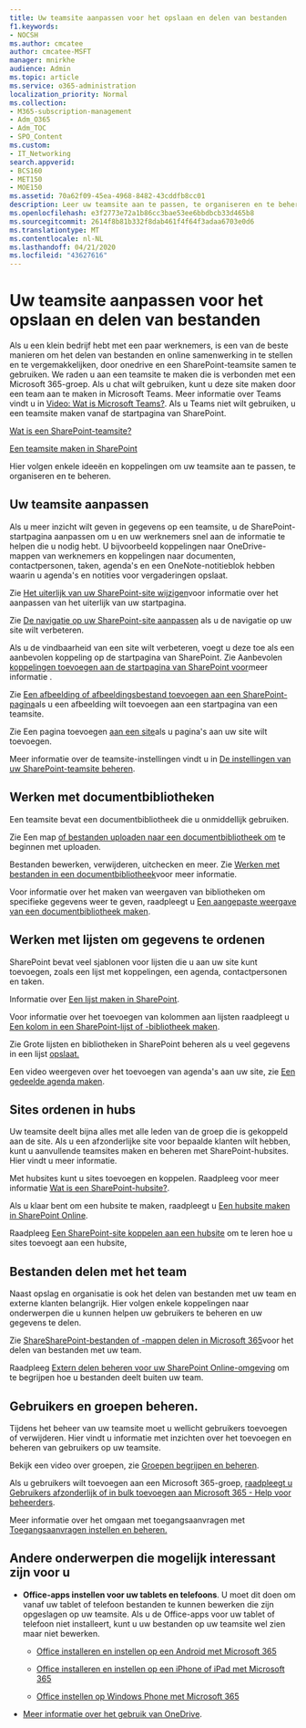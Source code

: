 ```yaml
---
title: Uw teamsite aanpassen voor het opslaan en delen van bestanden
f1.keywords:
- NOCSH
ms.author: cmcatee
author: cmcatee-MSFT
manager: mnirkhe
audience: Admin
ms.topic: article
ms.service: o365-administration
localization_priority: Normal
ms.collection:
- M365-subscription-management
- Adm_O365
- Adm_TOC
- SPO_Content
ms.custom:
- IT_Networking
search.appverid:
- BCS160
- MET150
- MOE150
ms.assetid: 70a62f09-45ea-4968-8482-43cddfb8cc01
description: Leer uw teamsite aan te passen, te organiseren en te beheren.
ms.openlocfilehash: e3f2773e72a1b86cc3bae53ee6bbdbcb33d465b8
ms.sourcegitcommit: 2614f8b81b332f8dab461f4f64f3adaa6703e0d6
ms.translationtype: MT
ms.contentlocale: nl-NL
ms.lasthandoff: 04/21/2020
ms.locfileid: "43627616"
---
```

# <a name="customize-your-team-site-for-file-storage-and-sharing"></a>Uw teamsite aanpassen voor het opslaan en delen van bestanden

Als u een klein bedrijf hebt met een paar werknemers, is een van de beste manieren om het delen van bestanden en online samenwerking in te stellen en te vergemakkelijken, door onedrive en een SharePoint-teamsite samen te gebruiken. We raden u aan een teamsite te maken die is verbonden met een Microsoft 365-groep. Als u chat wilt gebruiken, kunt u deze site maken door een team aan te maken in Microsoft Teams. Meer informatie over Teams vindt u in [Video: Wat is Microsoft Teams?](https://support.office.com/article/b98d533f-118e-4bae-bf44-3df2470c2b12.aspx). Als u Teams niet wilt gebruiken, u een teamsite maken vanaf de startpagina van SharePoint. 
  
[Wat is een SharePoint-teamsite?](https://support.office.com/article/75545757-36c3-46a7-beed-0aaa74f0401e.aspx)
  
[Een teamsite maken in SharePoint](https://support.office.com/article/ef10c1e7-15f3-42a3-98aa-b5972711777d.aspx)
  
Hier volgen enkele ideeën en koppelingen om uw teamsite aan te passen, te organiseren en te beheren. 
  
 
## <a name="customize-your-team-site"></a>Uw teamsite aanpassen

Als u meer inzicht wilt geven in gegevens op een teamsite, u de SharePoint-startpagina aanpassen om u en uw werknemers snel aan de informatie te helpen die u nodig hebt. U bijvoorbeeld koppelingen naar OneDrive-mappen van werknemers en koppelingen naar documenten, contactpersonen, taken, agenda's en een OneNote-notitieblok hebben waarin u agenda's en notities voor vergaderingen opslaat.
  
Zie [Het uiterlijk van uw SharePoint-site wijzigen](https://support.office.com/article/06bbadc3-6b04-4a60-9d14-894f6a170818.aspx)voor informatie over het aanpassen van het uiterlijk van uw startpagina.
  
Zie [De navigatie op uw SharePoint-site aanpassen](https://support.office.com/article/3cd61ae7-a9ed-4e1e-bf6d-4655f0bf25ca.aspx) als u de navigatie op uw site wilt verbeteren.
  
Als u de vindbaarheid van een site wilt verbeteren, voegt u deze toe als een aanbevolen koppeling op de startpagina van SharePoint. Zie Aanbevolen [koppelingen toevoegen aan de startpagina van SharePoint voor](/sharepoint/change-links-list-on-sharepoint-home-page)meer informatie .
  
Zie [Een afbeelding of afbeeldingsbestand toevoegen aan een SharePoint-pagina](https://support.office.com/article/4A9B0E98-C89A-4A41-8ADB-B7750DCCCA16.aspx#ID0EAACAAA=SharePoint_Online)als u een afbeelding wilt toevoegen aan een startpagina van een teamsite.
  
Zie Een pagina toevoegen [aan een site](https://support.office.com/article/b3d46deb-27a6-4b1e-87b8-df851e503dec.aspx)als u pagina's aan uw site wilt toevoegen.
  
Meer informatie over de teamsite-instellingen vindt u in [De instellingen van uw SharePoint-teamsite beheren](https://support.office.com/article/8376034D-D0C7-446E-9178-6AB51C58DF42.aspx).
  
## <a name="work-with-document-libraries"></a>Werken met documentbibliotheken

Een teamsite bevat een documentbibliotheek die u onmiddellijk gebruiken. 

Zie Een map [of bestanden uploaden naar een documentbibliotheek om](https://support.office.com/article/eb18fcba-c953-4d45-8d90-8da66edeacdb) te beginnen met uploaden.
   
Bestanden bewerken, verwijderen, uitchecken en meer. Zie [Werken met bestanden in een documentbibliotheek](https://support.office.com/article/a9d89171-1673-4892-9dd2-1ca52037dea2.aspx)voor meer informatie.
  
Voor informatie over het maken van weergaven van bibliotheken om specifieke gegevens weer te geven, raadpleegt u [Een aangepaste weergave van een documentbibliotheek maken](https://support.office.com/article/8f6b08e0-a9a0-4232-9b9b-b374a2ad3da7.aspx).
  
## <a name="work-with-lists-to-organize-data"></a>Werken met lijsten om gegevens te ordenen

SharePoint bevat veel sjablonen voor lijsten die u aan uw site kunt toevoegen, zoals een lijst met koppelingen, een agenda, contactpersonen en taken. 
  
Informatie over [Een lijst maken in SharePoint](https://support.office.com/article/0D397414-D95F-41EB-ADDD-5E6EFF41B083.aspx#ID0EAAGAAA=Online).
  
Voor informatie over het toevoegen van kolommen aan lijsten raadpleegt u [Een kolom in een SharePoint-lijst of -bibliotheek maken](https://support.office.com/article/2b0361ae-1bd3-41a3-8329-269e5f81cfa2.aspx#ID0EAADAAA=Online).
  
Zie Grote lijsten en bibliotheken in SharePoint beheren als u veel gegevens in een lijst [opslaat.](https://support.office.com/article/B8588DAE-9387-48C2-9248-C24122F07C59.aspx)
  
Een video weergeven over het toevoegen van agenda's aan uw site, zie [Een gedeelde agenda maken](https://support.office.com/article/61B96006-70E2-4535-A34F-EE4FC772F798.aspx).

## <a name="organize-sites-into-hubs"></a>Sites ordenen in hubs

Uw teamsite deelt bijna alles met alle leden van de groep die is gekoppeld aan de site. Als u een afzonderlijke site voor bepaalde klanten wilt hebben, kunt u aanvullende teamsites maken en beheren met SharePoint-hubsites. Hier vindt u meer informatie. 
  
Met hubsites kunt u sites toevoegen en koppelen. Raadpleeg voor meer informatie [Wat is een SharePoint-hubsite?](https://support.office.com/article/fe26ae84-14b7-45b6-a6d1-948b3966427f.aspx).
  
Als u klaar bent om een hubsite te maken, raadpleegt u [Een hubsite maken in SharePoint Online](/sharepoint/create-hub-site).
  
Raadpleeg [Een SharePoint-site koppelen aan een hubsite](https://support.office.com/article/ae0009fd-af04-4d3d-917d-88edb43efc05.aspx) om te leren hoe u sites toevoegt aan een hubsite,
  
## <a name="sharing-files-with-the-team"></a>Bestanden delen met het team

Naast opslag en organisatie is ook het delen van bestanden met uw team en externe klanten belangrijk. Hier volgen enkele koppelingen naar onderwerpen die u kunnen helpen uw gebruikers te beheren en uw gegevens te delen. 
  
Zie [ShareSharePoint-bestanden of -mappen delen in Microsoft 365](https://support.office.com/article/1fe37332-0f9a-4719-970e-d2578da4941c.aspx)voor het delen van bestanden met uw team.
  
Raadpleeg [Extern delen beheren voor uw SharePoint Online-omgeving](/sharepoint/external-sharing-overview) om te begrijpen hoe u bestanden deelt buiten uw team.
  
## <a name="managing-users-and-groups"></a>Gebruikers en groepen beheren.

Tijdens het beheer van uw teamsite moet u wellicht gebruikers toevoegen of verwijderen. Hier vindt u informatie met inzichten over het toevoegen en beheren van gebruikers op uw teamsite. 
  
Bekijk een video over groepen, zie [Groepen begrijpen en beheren](https://support.office.com/article/9c1037b7-de0b-41cd-b8f0-79a95aac854d.aspx). 
  
Als u gebruikers wilt toevoegen aan een Microsoft 365-groep, [raadpleegt u Gebruikers afzonderlijk of in bulk toevoegen aan Microsoft 365 - Help voor beheerders](../add-users/add-users.md).
  
Meer informatie over het omgaan met toegangsaanvragen met [Toegangsaanvragen instellen en beheren.](https://support.office.com/article/94B26E0B-2822-49D4-929A-8455698654B3.aspx)
  
## <a name="here-are-more-topics-you-might-be-interested-in"></a>Andere onderwerpen die mogelijk interessant zijn voor u

- **Office-apps instellen voor uw tablets en telefoons**. U moet dit doen om vanaf uw tablet of telefoon bestanden te kunnen bewerken die zijn opgeslagen op uw teamsite. Als u de Office-apps voor uw tablet of telefoon niet installeert, kunt u uw bestanden op uw teamsite wel zien maar niet bewerken. 
    
  - [Office installeren en instellen op een Android met Microsoft 365](https://support.office.com/article/cafe9d6f-8b0c-4b03-b20a-12438a82a22d.aspx)
    
  - [Office installeren en instellen op een iPhone of iPad met Microsoft 365](https://support.office.com/article/9df6d10c-7281-4671-8666-6ca8e339b628.aspx)
    
  - [Office instellen op Windows Phone met Microsoft 365](https://support.office.com/article/2b7c1b51-a717-45d6-90c9-ee1c1c5ee0b7.aspx)
    
- [Meer informatie over het gebruik van OneDrive](https://go.microsoft.com/fwlink/?LinkID=511458).
    


